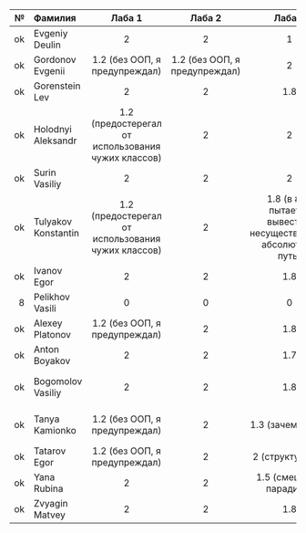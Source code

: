 <div id="header" align="center">
  <div id="main">
  </div>
  
| **№**	| **Фамилия**  	| **Лаба 1** 	| **Лаба 2** 	| **Лаба 3** 	| **Лаба 4** 	|
|------:	|:--------------|:----------:	|:----------:	|:----------:	|:----------:	|
|    ok	 | Evgeniy Deulin|     2      	|     2      	|      1      	|     1.8       	|  
|    ok 	|Gordonov Evgenii|       1.2 (без ООП, я предупреждал)    	|        1.2  (без ООП, я предупреждал)  	|    2       	|    1.8     	|
|    ok 	|Gorenstein Lev|     2      	|      2      	|     1.8       	|      2      	|
|    ok 	|Holodnyi Aleksandr| 1.2 (предостерегал от использования чужих классов)  | 2 |     2       	|           1.8 	|
|    ok 	|Surin Vasiliy| 2 | 2 | 2  |       1.2    	|
|   ok 	|Tulyakov Konstantin| 1.2 (предостерегал от использования чужих классов) | 2 |      1.8 (в #52 пытается вывести в несуществующий абсолютный путь)    	|      2      	|
|    ok	| Ivanov Egor|         2 	|    2     	|         1.8   	|   1.8         	|
|   8 	| Pelikhov Vasili|        0   	|       0     	|       0     	|      0      	|
|   ok	| Alexey Platonov |       1.2 (без ООП, я предупреждал)     	|     2       	|         1.8   	|   1.8   ([;:])      	|
|   ok	|Anton Boyakov |      2     	|       2     	|       1.7     	|     1.8      	|
|   ok	|Bogomolov Vasiliy |    2      	|      2      	|         1.8   	|    1.5 (смешение парадигм)        	|
|   ok | Tanya Kamionko|        1.2 (без ООП, я предупреждал)  	|        2   	|         1.3 (зачем ООП?)   	|        1.5 (смешение парадигм)    	|
|   ok | Tatarov Egor |       1.2 (без ООП, я предупреждал)   	|    2      	|   2 (структура ок)     	|   2         	|
|   ok | Yana Rubina |      2     	|       2     	|       1.5 (смешение парадигм)   	|       1.8   	|
|   ok| Zvyagin Matvey|     2     	|       2    	|          1.8  	|       1.8    	|
</div>
